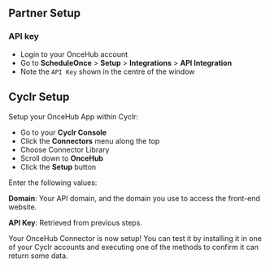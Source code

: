 
<section class="setup partner" markdown="1">

## Partner Setup

<div class="section-content" markdown="1">

### API key

- Login to your OnceHub account
- Go to **ScheduleOnce** > **Setup** > **Integrations** > **API Integration**
- Note the `API Key` shown in the centre of the window

</div>

</section>

<section class="setup cyclr" markdown="1">

## Cyclr Setup

<div class="section-content" markdown="1">

Setup your OnceHub App within Cyclr:

- Go to your **Cyclr Console**
- Click the **Connectors** menu along the top
- Choose Connector Library
- Scroll down to **OnceHub**
- Click the **Setup** button

Enter the following values:

**Domain**: Your API domain, and the domain you use to access the front-end website.

**API Key**: Retrieved from previous steps.

Your OnceHub Connector is now setup! You can test it by installing it in one of your Cyclr accounts and executing one of the methods to confirm it can return some data.

</div>

</section>

